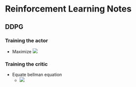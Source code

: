 # Reinforcement Learning Notes

## DDPG

### Training the actor
- Maximize <img src="https://render.githubusercontent.com/render/math?math=\large Q(s_t, A(s_t))">

### Training the critic
- Equate bellman equation
	- <img src="https://render.githubusercontent.com/render/math?math=\large Q(s_t, a_t) = R+\gamma*Q(s_{t+1}, A(s_{t+1}))">